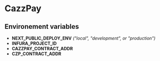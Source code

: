 # CazzPay

## Environement variables

- **NEXT_PUBLIC_DEPLOY_ENV** *("local", "development", or "production")*
- **INFURA_PROJECT_ID**
- **CAZZPAY_CONTRACT_ADDR**
- **CZP_CONTRACT_ADDR**